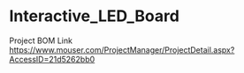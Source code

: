 # Interactive_LED_Board

Project BOM Link
https://www.mouser.com/ProjectManager/ProjectDetail.aspx?AccessID=21d5262bb0 
